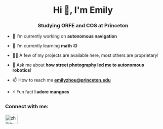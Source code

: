 <h1 align="center">Hi 👋, I'm Emily</h1>
<h3 align="center">Studying ORFE and COS at Princeton</h3>

- 🔭 I’m currently working on **autonomous navigation**

- 🌱 I’m currently learning **math :D**

- 👨‍💻 A few of my projects are available here, most others are proprietary!

- 💬 Ask me about **how street photography led me to autonomous robotics!**

- 📫 How to reach me **emilyzhou@princeton.edu**

- ⚡ Fun fact **I adore mangoes**

<h3 align="left">Connect with me:</h3>
<p align="left">
<a href="https://linkedin.com/in/zhou-emily" target="blank"><img align="center" src="https://raw.githubusercontent.com/rahuldkjain/github-profile-readme-generator/master/src/images/icons/Social/linked-in-alt.svg" alt="zhou-emily" height="30" width="40" /></a>
</p>
